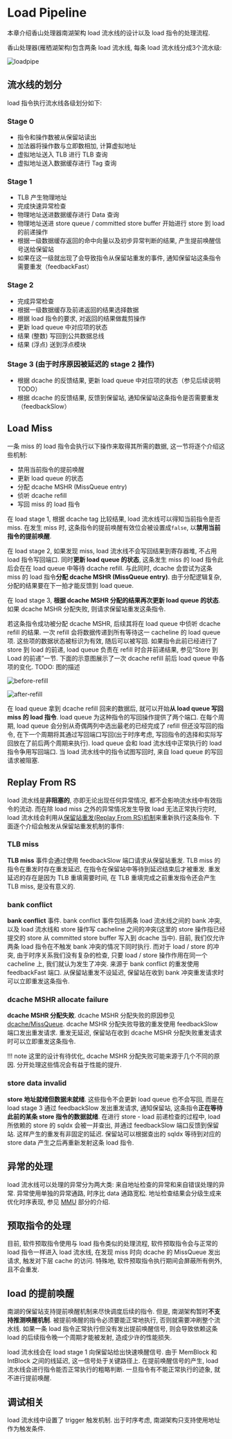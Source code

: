 # Load Pipeline

本章介绍香山处理器南湖架构 load 流水线的设计以及 load 指令的处理流程.

香山处理器(雁栖湖架构)包含两条 load 流水线, 每条 load 流水线分成3个流水级:

![loadpipe](../../figs/memblock/load-pipeline.png)  

## 流水线的划分

load 指令执行流水线各级划分如下:

### Stage 0

* 指令和操作数被从保留站读出
* 加法器将操作数与立即数相加, 计算虚拟地址
* 虚拟地址送入 TLB 进行 TLB 查询
* 虚拟地址送入数据缓存进行 Tag 查询

### Stage 1

* TLB 产生物理地址
* 完成快速异常检查
* 物理地址送进数据缓存进行 Data 查询
* 物理地址送进 store queue / committed store buffer 开始进行 store 到 load 的前递操作
* 根据一级数据缓存返回的命中向量以及初步异常判断的结果, 产生提前唤醒信号送给保留站
* 如果在这一级就出现了会导致指令从保留站重发的事件, 通知保留站这条指令需要重发（feedbackFast）

### Stage 2

* 完成异常检查
* 根据一级数据缓存及前递返回的结果选择数据
* 根据 load 指令的要求, 对返回的结果做裁剪操作
* 更新 load queue 中对应项的状态
* 结果 (整数) 写回到公共数据总线
* 结果 (浮点) 送到浮点模块

### Stage 3 (由于时序原因被延迟的 stage 2 操作)

* 根据 dcache 的反馈结果, 更新 load queue 中对应项的状态（参见后续说明TODO）
* 根据 dcache 的反馈结果, 反馈到保留站, 通知保留站这条指令是否需要重发（feedbackSlow）

## Load Miss

一条 miss 的 load 指令会执行以下操作来取得其所需的数据, 这一节将逐个介绍这些机制:

* 禁用当前指令的提前唤醒
* 更新 load queue 的状态
* 分配 dcache MSHR (MissQueue entry)
* 侦听 dcache refill
* 写回 miss 的 load 指令

在 load stage 1, 根据 dcache tag 比较结果, load 流水线可以得知当前指令是否 miss. 在发生 miss 时, 这条指令的提前唤醒有效位会被设置成`false`, 以**禁用当前指令的提前唤醒**.

在 load stage 2, 如果发现 miss, load 流水线不会写回结果到寄存器堆, 不占用 load 指令写回端口. 同时**更新 load queue 的状态**, 这条发生 miss 的 load 指令此后会在在 load queue 中等待 dcache refill. 与此同时, dcache 会尝试为这条 miss 的 load 指令**分配 dcache MSHR (MissQueue entry)**. 由于分配逻辑复杂, 分配的结果要在下一拍才能反馈到 load queue.

在 load stage 3, **根据 dcache MSHR 分配的结果再次更新 load queue 的状态**. 如果 dcache MSHR 分配失败, 则请求保留站重发这条指令.

若这条指令成功被分配 dcache MSHR, 后续其将在 load queue 中侦听 dcache refill 的结果. 一次 refill 会将数据传递到所有等待这一 cacheline 的 load queue 项. 这些项的数据状态被标识为有效, 随后可以被写回. 如果指令此前已经进行了 store 到 load 的前递, load queue 负责在 refill 时合并前递结果, 参见“Store 到 Load 的前递”一节. 下面的示意图展示了一次 dcache refill 前后 load queue 中各项的变化. TODO: 图的描述

![before-refill](../../figs/memblock/before-refill.png)  

![after-refill](../../figs/memblock/after-refill.png)  

在 load queue 拿到 dcache refill 回来的数据后, 就可以开始**从 load queue 写回 miss 的 load 指令**. load queue 为这种指令的写回操作提供了两个端口. 在每个周期, load queue 会分别从奇偶两列中选出最老的已经完成了 refill 但还没写回的指令, 在下一个周期将其通过写回端口写回(出于时序考虑, 写回指令的选择和实际写回放在了前后两个周期来执行). load queue 会和 load 流水线中正常执行的 load 指令争用写回端口. 当 load 流水线中的指令试图写回时, 来自 load queue 的写回请求被阻塞.

## Replay From RS

load 流水线是**非阻塞的**, 亦即无论出现任何异常情况, 都不会影响流水线中有效指令的流动. 而在除 load miss 之外的异常情况发生导致 load 无法正常执行完时, load 流水线会利用从[保留站重发(Replay From RS)机制](../mechanism.md#Replay-From-RS)来重新执行这条指令. 下面逐个介绍会触发从保留站重发机制的事件:

### TLB miss

**TLB miss** 事件会通过使用 feedbackSlow 端口请求从保留站重发. TLB miss 的指令在重发时存在重发延迟, 在指令在保留站中等待到延迟结束后才被重发. 重发延迟的存在是因为 TLB 重填需要时间, 在 TLB 重填完成之前重发指令还会产生 TLB miss, 是没有意义的.

### bank conflict

**bank conflict** 事件. bank conflict 事件包括两条 load 流水线之间的 bank 冲突, 以及 load 流水线和 store 操作写 cacheline 之间的冲突(这里的 store 操作指已经提交的 store 从 committed store buffer 写入到 dcache 当中). 目前, 我们仅允许两条 load 指令在不触发 bank 冲突的情况下同时执行. 而对于 load / store 的冲突, 由于时序关系我们没有复杂的检查, 只要 load / store 操作作用在同一个 cacheline 上, 我们就认为发生了冲突. 来源于 bank conflict 的重发使用 feedbackFast 端口. 从保留站重发不设延迟, 保留站在收到 bank 冲突重发请求时可以立即重发这条指令. 

### dcache MSHR allocate failure 

**dcache MSHR 分配失败**. dcache MSHR 分配失败的原因参见 [dcache/MissQueue](../dcache/miss_queue.md). dcache MSHR 分配失败导致的重发使用 feedbackSlow 端口发出重发请求. 重发无延迟, 保留站在收到 dcache MSHR 分配失败重发请求时可以立即重发这条指令. 

!!! note
    这里的设计有待优化, dcache MSHR 分配失败可能来源于几个不同的原因. 分开处理这些情况会有益于性能的提升.

### store data invalid

**store 地址就绪但数据未就绪**. 这些指令不会更新 load queue 也不会写回, 而是在 load stage 3 通过 feedbackSlow 发出重发请求, 通知保留站, 这条指令**正在等待此前的某条 store 指令的数据就绪**. 在进行 store - load 前递检查的过程中, load 所依赖的 store 的 sqIdx 会被一并查出, 并通过 feedbackSlow 端口反馈到保留站. 这样产生的重发有非固定的延迟. 保留站可以根据查出的 sqIdx 等待到对应的 store data 产生之后再重新发射这条 load 指令. 

## 异常的处理

load 流水线可以处理的异常分为两大类: 来自地址检查的异常和来自错误处理的异常. 异常使用单独的异常通路, 时序比 data 通路宽松. 地址检查结果会分级生成来优化时序表现, 参见 [MMU](../mmu/mmu.md) 部分的介绍. 

## 预取指令的处理

目前, 软件预取指令使用与 load 指令类似的处理流程, 软件预取指令会与正常的 load 指令一样进入 load 流水线, 在发现 miss 时向 dcache 的 MissQueue 发出请求, 触发对下层 cache 的访问. 特殊地, 软件预取指令执行期间会屏蔽所有例外, 且不会重发.

## load 的提前唤醒

南湖的保留站支持提前唤醒机制来尽快调度后续的指令. 但是, 南湖架构暂时**不支持推测唤醒机制**. 被提前唤醒的指令必须要能正常地执行, 否则就需要冲刷整个流水线. 如果一条 load 指令正常执行但没有发出提前唤醒信号, 则会导致依赖这条 load 的后续指令晚一个周期才能被发射, 造成少许的性能损失.

load 流水线会在 load stage 1 向保留站给出快速唤醒信号. 由于 MemBlock 和 IntBlock 之间的线延迟, 这一信号处于关键路径上. 在提前唤醒信号的产生, load 流水线会进行指令能否正常执行的粗略判断. 一旦指令有不能正常执行的迹象, 就不进行提前唤醒.

## 调试相关

load 流水线中设置了 trigger 触发机制. 出于时序考虑, 南湖架构只支持使用地址作为触发条件. 

